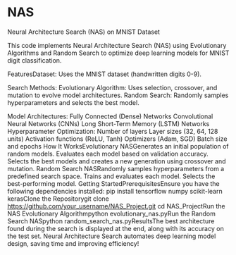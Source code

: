 # NAS
Neural Architecture Search (NAS) on MNIST Dataset

This code implements Neural Architecture Search (NAS) using Evolutionary Algorithms and Random Search to optimize deep learning models for MNIST digit classification.

FeaturesDataset: Uses the MNIST dataset (handwritten digits 0-9).

Search Methods:
Evolutionary Algorithm: Uses selection, crossover, and mutation to evolve model architectures.
Random Search: Randomly samples hyperparameters and selects the best model.

Model Architectures:
Fully Connected (Dense) Networks
Convolutional Neural Networks (CNNs)
Long Short-Term Memory (LSTM) Networks
Hyperparameter Optimization:
Number of layers
Layer sizes (32, 64, 128 units)
Activation functions (ReLU, Tanh)
Optimizers (Adam, SGD)
Batch size and epochs
How It WorksEvolutionary NASGenerates an initial population of random models.
Evaluates each model based on validation accuracy.
Selects the best models and creates a new generation using crossover and mutation.
Random Search NASRandomly samples hyperparameters from a predefined search space.
Trains and evaluates each model.
Selects the best-performing model.
Getting StartedPrerequisitesEnsure you have the following dependencies installed:
pip install tensorflow numpy scikit-learn kerasClone the Repositorygit clone https://github.com/your_username/NAS_Project.git
cd NAS_ProjectRun the NAS Evolutionary Algorithmpython evolutionary_nas.pyRun the Random Search NASpython random_search_nas.pyResultsThe best architecture found during the search is displayed at the end, along with its accuracy on the test set.
Neural Architecture Search automates deep learning model design, saving time and improving efficiency!

